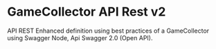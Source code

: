 # GameCollector API Rest v2

API REST Enhanced definition using best practices of a GameCollector using Swagger Node, Api Swagger 2.0 (Open API).

